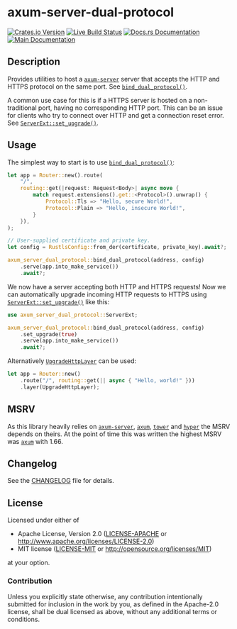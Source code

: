 # axum-server-dual-protocol

[![Crates.io Version](https://img.shields.io/crates/v/axum-server-dual-protocol.svg)](https://crates.io/crates/axum-server-dual-protocol)
[![Live Build Status](https://img.shields.io/github/checks-status/daxpedda/axum-server-dual-protocol/main?label=CI)](https://github.com/daxpedda/axum-server-dual-protocol/actions?query=branch%3Amain)
[![Docs.rs Documentation](https://img.shields.io/docsrs/axum-server-dual-protocol?label=docs.rs)](https://docs.rs/crate/axum-server-dual-protocol)
[![Main Documentation](https://img.shields.io/github/actions/workflow/status/daxpedda/axum-server-dual-protocol/documentation.yml?branch=main&label=main%20docs
)](https://daxpedda.github.io/axum-server-dual-protocol/axum_server_dual_protocol/index.html)

## Description

Provides utilities to host a [`axum-server`] server that
accepts the HTTP and HTTPS protocol on the same port. See
[`bind_dual_protocol()`].

A common use case for this is if a HTTPS server is hosted on a
non-traditional port, having no corresponding HTTP port. This can be an
issue for clients who try to connect over HTTP and get a connection reset
error. See [`ServerExt::set_upgrade()`].

## Usage

The simplest way to start is to use [`bind_dual_protocol()`]:
```rust
let app = Router::new().route(
	"/",
	routing::get(|request: Request<Body>| async move {
		match request.extensions().get::<Protocol>().unwrap() {
			Protocol::Tls => "Hello, secure World!",
			Protocol::Plain => "Hello, insecure World!",
		}
	}),
);

// User-supplied certificate and private key.
let config = RustlsConfig::from_der(certificate, private_key).await?;

axum_server_dual_protocol::bind_dual_protocol(address, config)
	.serve(app.into_make_service())
	.await?;
```

We now have a server accepting both HTTP and HTTPS requests! Now we can
automatically upgrade incoming HTTP requests to HTTPS using
[`ServerExt::set_upgrade()`] like this:
```rust
use axum_server_dual_protocol::ServerExt;

axum_server_dual_protocol::bind_dual_protocol(address, config)
	.set_upgrade(true)
	.serve(app.into_make_service())
	.await?;
```

Alternatively [`UpgradeHttpLayer`] can be used:
```rust
let app = Router::new()
	.route("/", routing::get(|| async { "Hello, world!" }))
	.layer(UpgradeHttpLayer);
```

## MSRV

As this library heavily relies on [`axum-server`], [`axum`],
[`tower`] and [`hyper`] the MSRV depends on theirs. At the point of time
this was written the highest MSRV was [`axum`] with 1.66.

## Changelog

See the [CHANGELOG] file for details.

## License

Licensed under either of

- Apache License, Version 2.0 ([LICENSE-APACHE] or <http://www.apache.org/licenses/LICENSE-2.0>)
- MIT license ([LICENSE-MIT] or <http://opensource.org/licenses/MIT>)

at your option.

### Contribution

Unless you explicitly state otherwise, any contribution intentionally
submitted for inclusion in the work by you, as defined in the Apache-2.0
license, shall be dual licensed as above, without any additional terms or
conditions.

[CHANGELOG]: https://github.com/daxpedda/axum-server-dual-protocol/blob/v0.6.0/CHANGELOG.md
[LICENSE-MIT]: https://github.com/daxpedda/axum-server-dual-protocol/blob/v0.6.0/LICENSE-MIT
[LICENSE-APACHE]: https://github.com/daxpedda/axum-server-dual-protocol/blob/v0.6.0/LICENSE-APACHE
[`axum`]: https://docs.rs/axum/0.7
[`axum-server`]: https://docs.rs/axum-server/0.6.0
[`bind_dual_protocol()`]: https://docs.rs/axum-server-dual-protocol/0.6.0/axum_server_dual_protocol/fn.bind_dual_protocol.html
[`hyper`]: https://docs.rs/hyper/1
[`Layer`]: https://docs.rs/tower-layer/0.3/tower_layer/trait.Layer.html
[`Router`]: https://docs.rs/axum/0.7/axum/struct.Router.html
[`ServerExt::set_upgrade()`]: https://docs.rs/axum-server-dual-protocol/0.6.0/axum_server_dual_protocol/trait.ServerExt.html#tymethod.set_upgrade
[`tower`]: https://docs.rs/tower/0.4
[`UpgradeHttpLayer`]: https://docs.rs/axum-server-dual-protocol/0.6.0/axum_server_dual_protocol/struct.UpgradeHttpLayer.html
